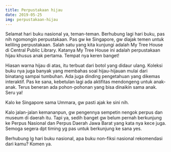 ```yaml
---
title: Perpustakaan hijau
date: 2019-05-25
img: perpustakaan-hijau
---
```

Selamat hari buku nasional ya, teman-teman. Berhubung lagi hari buku, pas nih ngomongin perpustakaan. Pas gw ke Singapore, gw diajak temen untuk keliling perpustakaan. Salah satu yang kita kunjungi adalah My Tree House di Central Public Library. Katanya My Tree House ini adalah perpustakaan hijau khusus anak pertama. Tempat nya keren banget!

Hiasan warna hijau di atas, itu terbuat dari botol yang didaur ulang. Koleksi buku nya juga banyak yang membahas soal hijau-hijauan mulai dari binatang sampai tumbuhan. Ada juga dinding pengetahuan yang dikemas interaktif. Pas ke sana, kebetulan lagi ada aktifitas mendongeng untuk anak-anak. Terus beneran ada pohon-pohonan yang bisa dinaikin sama anak. Seru ya!

Kalo ke Singapore sama Ummara, gw pasti ajak ke sini nih.

Kalo jalan-jalan kemananpun, gw pengennya sempetin nengok perpus dan museum di daerah itu. Tapi ya, sedih banget gw belum pernah berkunjung ke Perpus Nasional dan Perpus Daerah Jawa Barat yang kata nya kece juga. Semoga segera dpt timing yg pas untuk berkunjung ke sana yes.

Berhubung lg hari buku nasional, apa buku non-fiksi nasional rekomendasi dari kamu? Komen ya.